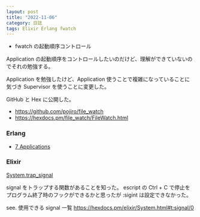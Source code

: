 ```yaml
---
layout: post
title: "2022-11-06"
category: 日誌
tags: Elixir Erlang fwatch
---
```


- fwatch の起動順序コントロール

Application の起動順序をコントロールしたいのだけど、理解ができていないのでそれの勉強する。

Application を勉強したけど、Application 使うことで複雑になっていることに気づき Supervisor を使うことに変更した。

GitHub と Hex に公開した。

- https://github.com/pojiro/file_watch
- https://hexdocs.pm/file_watch/FileWatch.html

### Erlang

- [7 Applications](https://www.erlang.org/doc/design_principles/applications.html)

### Elixir

[System.trap_signal](https://hexdocs.pm/elixir/System.html#trap_signal/3)

signal をトラップする関数があることを知った。 escript の Ctrl + C で停止をプログラム終了時のフックができるかと思ったが :sigint は設定できなかった。

see. 使用できる signal 一覧 https://hexdocs.pm/elixir/System.html#t:signal/0
